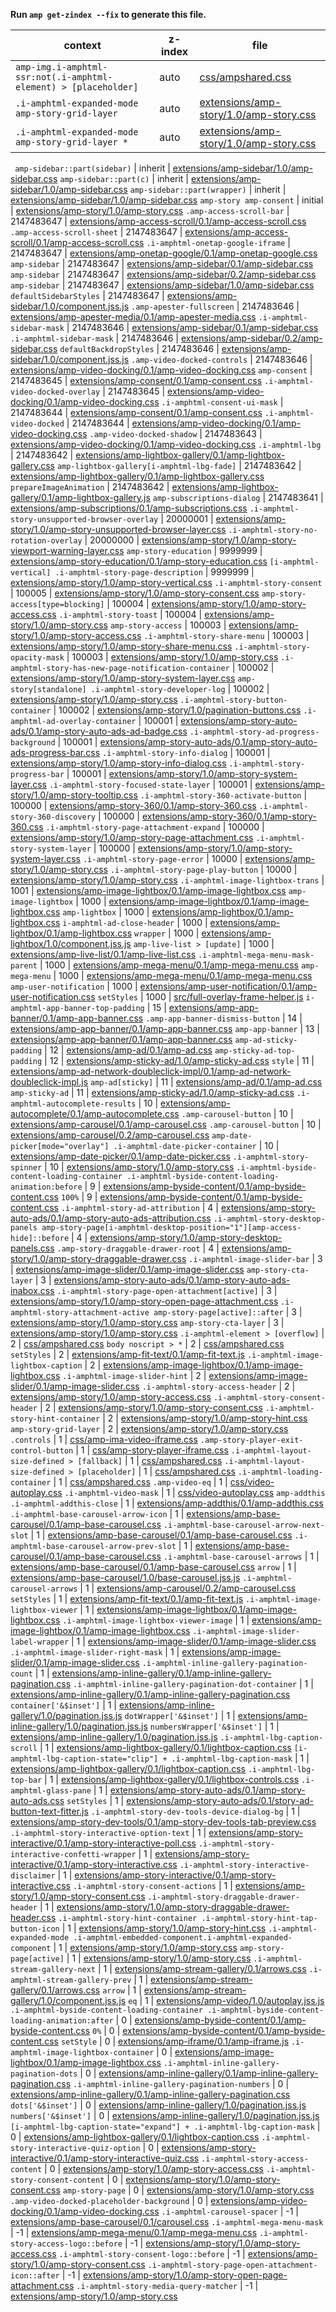 **Run `amp get-zindex --fix` to generate this file.**

<!-- markdown-link-check-disable -->

| context                                                         | z-index | file                                                                              |
| --------------------------------------------------------------- | ------- | --------------------------------------------------------------------------------- |
| `amp-img.i-amphtml-ssr:not(.i-amphtml-element) > [placeholder]` | auto    | [css/ampshared.css](/css/ampshared.css)                                           |
| `.i-amphtml-expanded-mode amp-story-grid-layer`                 | auto    | [extensions/amp-story/1.0/amp-story.css](/extensions/amp-story/1.0/amp-story.css) |
| `.i-amphtml-expanded-mode amp-story-grid-layer *`               | auto    | [extensions/amp-story/1.0/amp-story.css](/extensions/amp-story/1.0/amp-story.css) |

` amp-sidebar::part(sidebar)` | inherit | [extensions/amp-sidebar/1.0/amp-sidebar.css](/extensions/amp-sidebar/1.0/amp-sidebar.css)
`amp-sidebar::part(c)` | inherit | [extensions/amp-sidebar/1.0/amp-sidebar.css](/extensions/amp-sidebar/1.0/amp-sidebar.css)
`amp-sidebar::part(wrapper)` | inherit | [extensions/amp-sidebar/1.0/amp-sidebar.css](/extensions/amp-sidebar/1.0/amp-sidebar.css)
`amp-story amp-consent` | initial | [extensions/amp-story/1.0/amp-story.css](/extensions/amp-story/1.0/amp-story.css)
`.amp-access-scroll-bar` | 2147483647 | [extensions/amp-access-scroll/0.1/amp-access-scroll.css](/extensions/amp-access-scroll/0.1/amp-access-scroll.css)
`.amp-access-scroll-sheet` | 2147483647 | [extensions/amp-access-scroll/0.1/amp-access-scroll.css](/extensions/amp-access-scroll/0.1/amp-access-scroll.css)
`.i-amphtml-onetap-google-iframe` | 2147483647 | [extensions/amp-onetap-google/0.1/amp-onetap-google.css](/extensions/amp-onetap-google/0.1/amp-onetap-google.css)
`amp-sidebar` | 2147483647 | [extensions/amp-sidebar/0.1/amp-sidebar.css](/extensions/amp-sidebar/0.1/amp-sidebar.css)
`amp-sidebar` | 2147483647 | [extensions/amp-sidebar/0.2/amp-sidebar.css](/extensions/amp-sidebar/0.2/amp-sidebar.css)
`amp-sidebar` | 2147483647 | [extensions/amp-sidebar/1.0/amp-sidebar.css](/extensions/amp-sidebar/1.0/amp-sidebar.css)
`defaultSidebarStyles` | 2147483647 | [extensions/amp-sidebar/1.0/component.jss.js](/extensions/amp-sidebar/1.0/component.jss.js)
`.amp-apester-fullscreen` | 2147483646 | [extensions/amp-apester-media/0.1/amp-apester-media.css](/extensions/amp-apester-media/0.1/amp-apester-media.css)
`.i-amphtml-sidebar-mask` | 2147483646 | [extensions/amp-sidebar/0.1/amp-sidebar.css](/extensions/amp-sidebar/0.1/amp-sidebar.css)
`.i-amphtml-sidebar-mask` | 2147483646 | [extensions/amp-sidebar/0.2/amp-sidebar.css](/extensions/amp-sidebar/0.2/amp-sidebar.css)
`defaultBackdropStyles` | 2147483646 | [extensions/amp-sidebar/1.0/component.jss.js](/extensions/amp-sidebar/1.0/component.jss.js)
`.amp-video-docked-controls` | 2147483646 | [extensions/amp-video-docking/0.1/amp-video-docking.css](/extensions/amp-video-docking/0.1/amp-video-docking.css)
`amp-consent` | 2147483645 | [extensions/amp-consent/0.1/amp-consent.css](/extensions/amp-consent/0.1/amp-consent.css)
`.i-amphtml-video-docked-overlay` | 2147483645 | [extensions/amp-video-docking/0.1/amp-video-docking.css](/extensions/amp-video-docking/0.1/amp-video-docking.css)
`.i-amphtml-consent-ui-mask` | 2147483644 | [extensions/amp-consent/0.1/amp-consent.css](/extensions/amp-consent/0.1/amp-consent.css)
`.i-amphtml-video-docked` | 2147483644 | [extensions/amp-video-docking/0.1/amp-video-docking.css](/extensions/amp-video-docking/0.1/amp-video-docking.css)
`.amp-video-docked-shadow` | 2147483643 | [extensions/amp-video-docking/0.1/amp-video-docking.css](/extensions/amp-video-docking/0.1/amp-video-docking.css)
`.i-amphtml-lbg` | 2147483642 | [extensions/amp-lightbox-gallery/0.1/amp-lightbox-gallery.css](/extensions/amp-lightbox-gallery/0.1/amp-lightbox-gallery.css)
`amp-lightbox-gallery[i-amphtml-lbg-fade]` | 2147483642 | [extensions/amp-lightbox-gallery/0.1/amp-lightbox-gallery.css](/extensions/amp-lightbox-gallery/0.1/amp-lightbox-gallery.css)
`prepareImageAnimation` | 2147483642 | [extensions/amp-lightbox-gallery/0.1/amp-lightbox-gallery.js](/extensions/amp-lightbox-gallery/0.1/amp-lightbox-gallery.js)
`amp-subscriptions-dialog` | 2147483641 | [extensions/amp-subscriptions/0.1/amp-subscriptions.css](/extensions/amp-subscriptions/0.1/amp-subscriptions.css)
`.i-amphtml-story-unsupported-browser-overlay` | 20000001 | [extensions/amp-story/1.0/amp-story-unsupported-browser-layer.css](/extensions/amp-story/1.0/amp-story-unsupported-browser-layer.css)
`.i-amphtml-story-no-rotation-overlay` | 20000000 | [extensions/amp-story/1.0/amp-story-viewport-warning-layer.css](/extensions/amp-story/1.0/amp-story-viewport-warning-layer.css)
`amp-story-education` | 9999999 | [extensions/amp-story-education/0.1/amp-story-education.css](/extensions/amp-story-education/0.1/amp-story-education.css)
`[i-amphtml-vertical] .i-amphtml-story-page-description` | 9999999 | [extensions/amp-story/1.0/amp-story-vertical.css](/extensions/amp-story/1.0/amp-story-vertical.css)
`.i-amphtml-story-consent` | 100005 | [extensions/amp-story/1.0/amp-story-consent.css](/extensions/amp-story/1.0/amp-story-consent.css)
`amp-story-access[type=blocking]` | 100004 | [extensions/amp-story/1.0/amp-story-access.css](/extensions/amp-story/1.0/amp-story-access.css)
`.i-amphtml-story-toast` | 100004 | [extensions/amp-story/1.0/amp-story.css](/extensions/amp-story/1.0/amp-story.css)
`amp-story-access` | 100003 | [extensions/amp-story/1.0/amp-story-access.css](/extensions/amp-story/1.0/amp-story-access.css)
`.i-amphtml-story-share-menu` | 100003 | [extensions/amp-story/1.0/amp-story-share-menu.css](/extensions/amp-story/1.0/amp-story-share-menu.css)
`.i-amphtml-story-opacity-mask` | 100003 | [extensions/amp-story/1.0/amp-story.css](/extensions/amp-story/1.0/amp-story.css)
`.i-amphtml-story-has-new-page-notification-container` | 100002 | [extensions/amp-story/1.0/amp-story-system-layer.css](/extensions/amp-story/1.0/amp-story-system-layer.css)
`amp-story[standalone] .i-amphtml-story-developer-log` | 100002 | [extensions/amp-story/1.0/amp-story.css](/extensions/amp-story/1.0/amp-story.css)
`.i-amphtml-story-button-container` | 100002 | [extensions/amp-story/1.0/pagination-buttons.css](/extensions/amp-story/1.0/pagination-buttons.css)
`.i-amphtml-ad-overlay-container` | 100001 | [extensions/amp-story-auto-ads/0.1/amp-story-auto-ads-ad-badge.css](/extensions/amp-story-auto-ads/0.1/amp-story-auto-ads-ad-badge.css)
`.i-amphtml-story-ad-progress-background` | 100001 | [extensions/amp-story-auto-ads/0.1/amp-story-auto-ads-progress-bar.css](/extensions/amp-story-auto-ads/0.1/amp-story-auto-ads-progress-bar.css)
`.i-amphtml-story-info-dialog` | 100001 | [extensions/amp-story/1.0/amp-story-info-dialog.css](/extensions/amp-story/1.0/amp-story-info-dialog.css)
`.i-amphtml-story-progress-bar` | 100001 | [extensions/amp-story/1.0/amp-story-system-layer.css](/extensions/amp-story/1.0/amp-story-system-layer.css)
`.i-amphtml-story-focused-state-layer` | 100001 | [extensions/amp-story/1.0/amp-story-tooltip.css](/extensions/amp-story/1.0/amp-story-tooltip.css)
`.i-amphtml-story-360-activate-button` | 100000 | [extensions/amp-story-360/0.1/amp-story-360.css](/extensions/amp-story-360/0.1/amp-story-360.css)
`.i-amphtml-story-360-discovery` | 100000 | [extensions/amp-story-360/0.1/amp-story-360.css](/extensions/amp-story-360/0.1/amp-story-360.css)
`.i-amphtml-story-page-attachment-expand` | 100000 | [extensions/amp-story/1.0/amp-story-page-attachment.css](/extensions/amp-story/1.0/amp-story-page-attachment.css)
`.i-amphtml-story-system-layer` | 100000 | [extensions/amp-story/1.0/amp-story-system-layer.css](/extensions/amp-story/1.0/amp-story-system-layer.css)
`.i-amphtml-story-page-error` | 10000 | [extensions/amp-story/1.0/amp-story.css](/extensions/amp-story/1.0/amp-story.css)
`.i-amphtml-story-page-play-button` | 10000 | [extensions/amp-story/1.0/amp-story.css](/extensions/amp-story/1.0/amp-story.css)
`.i-amphtml-image-lightbox-trans` | 1001 | [extensions/amp-image-lightbox/0.1/amp-image-lightbox.css](/extensions/amp-image-lightbox/0.1/amp-image-lightbox.css)
`amp-image-lightbox` | 1000 | [extensions/amp-image-lightbox/0.1/amp-image-lightbox.css](/extensions/amp-image-lightbox/0.1/amp-image-lightbox.css)
`amp-lightbox` | 1000 | [extensions/amp-lightbox/0.1/amp-lightbox.css](/extensions/amp-lightbox/0.1/amp-lightbox.css)
`i-amphtml-ad-close-header` | 1000 | [extensions/amp-lightbox/0.1/amp-lightbox.css](/extensions/amp-lightbox/0.1/amp-lightbox.css)
`wrapper` | 1000 | [extensions/amp-lightbox/1.0/component.jss.js](/extensions/amp-lightbox/1.0/component.jss.js)
`amp-live-list > [update]` | 1000 | [extensions/amp-live-list/0.1/amp-live-list.css](/extensions/amp-live-list/0.1/amp-live-list.css)
`.i-amphtml-mega-menu-mask-parent` | 1000 | [extensions/amp-mega-menu/0.1/amp-mega-menu.css](/extensions/amp-mega-menu/0.1/amp-mega-menu.css)
`amp-mega-menu` | 1000 | [extensions/amp-mega-menu/0.1/amp-mega-menu.css](/extensions/amp-mega-menu/0.1/amp-mega-menu.css)
`amp-user-notification` | 1000 | [extensions/amp-user-notification/0.1/amp-user-notification.css](/extensions/amp-user-notification/0.1/amp-user-notification.css)
`setStyles` | 1000 | [src/full-overlay-frame-helper.js](/src/full-overlay-frame-helper.js)
`i-amphtml-app-banner-top-padding` | 15 | [extensions/amp-app-banner/0.1/amp-app-banner.css](/extensions/amp-app-banner/0.1/amp-app-banner.css)
`.amp-app-banner-dismiss-button` | 14 | [extensions/amp-app-banner/0.1/amp-app-banner.css](/extensions/amp-app-banner/0.1/amp-app-banner.css)
`amp-app-banner` | 13 | [extensions/amp-app-banner/0.1/amp-app-banner.css](/extensions/amp-app-banner/0.1/amp-app-banner.css)
`amp-ad-sticky-padding` | 12 | [extensions/amp-ad/0.1/amp-ad.css](/extensions/amp-ad/0.1/amp-ad.css)
`amp-sticky-ad-top-padding` | 12 | [extensions/amp-sticky-ad/1.0/amp-sticky-ad.css](/extensions/amp-sticky-ad/1.0/amp-sticky-ad.css)
`style` | 11 | [extensions/amp-ad-network-doubleclick-impl/0.1/amp-ad-network-doubleclick-impl.js](/extensions/amp-ad-network-doubleclick-impl/0.1/amp-ad-network-doubleclick-impl.js)
`amp-ad[sticky]` | 11 | [extensions/amp-ad/0.1/amp-ad.css](/extensions/amp-ad/0.1/amp-ad.css)
`amp-sticky-ad` | 11 | [extensions/amp-sticky-ad/1.0/amp-sticky-ad.css](/extensions/amp-sticky-ad/1.0/amp-sticky-ad.css)
`.i-amphtml-autocomplete-results` | 10 | [extensions/amp-autocomplete/0.1/amp-autocomplete.css](/extensions/amp-autocomplete/0.1/amp-autocomplete.css)
`.amp-carousel-button` | 10 | [extensions/amp-carousel/0.1/amp-carousel.css](/extensions/amp-carousel/0.1/amp-carousel.css)
`.amp-carousel-button` | 10 | [extensions/amp-carousel/0.2/amp-carousel.css](/extensions/amp-carousel/0.2/amp-carousel.css)
`amp-date-picker[mode="overlay"] .i-amphtml-date-picker-container` | 10 | [extensions/amp-date-picker/0.1/amp-date-picker.css](/extensions/amp-date-picker/0.1/amp-date-picker.css)
`.i-amphtml-story-spinner` | 10 | [extensions/amp-story/1.0/amp-story.css](/extensions/amp-story/1.0/amp-story.css)
`.i-amphtml-byside-content-loading-container .i-amphtml-byside-content-loading-animation:before` | 9 | [extensions/amp-byside-content/0.1/amp-byside-content.css](/extensions/amp-byside-content/0.1/amp-byside-content.css)
`100%` | 9 | [extensions/amp-byside-content/0.1/amp-byside-content.css](/extensions/amp-byside-content/0.1/amp-byside-content.css)
`.i-amphtml-story-ad-attribution` | 4 | [extensions/amp-story-auto-ads/0.1/amp-story-auto-ads-attribution.css](/extensions/amp-story-auto-ads/0.1/amp-story-auto-ads-attribution.css)
`.i-amphtml-story-desktop-panels amp-story-page[i-amphtml-desktop-position="1"][amp-access-hide]::before` | 4 | [extensions/amp-story/1.0/amp-story-desktop-panels.css](/extensions/amp-story/1.0/amp-story-desktop-panels.css)
`.amp-story-draggable-drawer-root` | 4 | [extensions/amp-story/1.0/amp-story-draggable-drawer.css](/extensions/amp-story/1.0/amp-story-draggable-drawer.css)
`.i-amphtml-image-slider-bar` | 3 | [extensions/amp-image-slider/0.1/amp-image-slider.css](/extensions/amp-image-slider/0.1/amp-image-slider.css)
`amp-story-cta-layer` | 3 | [extensions/amp-story-auto-ads/0.1/amp-story-auto-ads-inabox.css](/extensions/amp-story-auto-ads/0.1/amp-story-auto-ads-inabox.css)
`.i-amphtml-story-page-open-attachment[active]` | 3 | [extensions/amp-story/1.0/amp-story-open-page-attachment.css](/extensions/amp-story/1.0/amp-story-open-page-attachment.css)
`.i-amphtml-story-attachment-active amp-story-page[active]::after` | 3 | [extensions/amp-story/1.0/amp-story.css](/extensions/amp-story/1.0/amp-story.css)
`amp-story-cta-layer` | 3 | [extensions/amp-story/1.0/amp-story.css](/extensions/amp-story/1.0/amp-story.css)
`.i-amphtml-element > [overflow]` | 2 | [css/ampshared.css](/css/ampshared.css)
`body noscript > *` | 2 | [css/ampshared.css](/css/ampshared.css)
`setStyles` | 2 | [extensions/amp-fit-text/0.1/amp-fit-text.js](/extensions/amp-fit-text/0.1/amp-fit-text.js)
`.i-amphtml-image-lightbox-caption` | 2 | [extensions/amp-image-lightbox/0.1/amp-image-lightbox.css](/extensions/amp-image-lightbox/0.1/amp-image-lightbox.css)
`.i-amphtml-image-slider-hint` | 2 | [extensions/amp-image-slider/0.1/amp-image-slider.css](/extensions/amp-image-slider/0.1/amp-image-slider.css)
`.i-amphtml-story-access-header` | 2 | [extensions/amp-story/1.0/amp-story-access.css](/extensions/amp-story/1.0/amp-story-access.css)
`.i-amphtml-story-consent-header` | 2 | [extensions/amp-story/1.0/amp-story-consent.css](/extensions/amp-story/1.0/amp-story-consent.css)
`.i-amphtml-story-hint-container` | 2 | [extensions/amp-story/1.0/amp-story-hint.css](/extensions/amp-story/1.0/amp-story-hint.css)
`amp-story-grid-layer` | 2 | [extensions/amp-story/1.0/amp-story.css](/extensions/amp-story/1.0/amp-story.css)
`.controls` | 1 | [css/amp-ima-video-iframe.css](/css/amp-ima-video-iframe.css)
`.amp-story-player-exit-control-button` | 1 | [css/amp-story-player-iframe.css](/css/amp-story-player-iframe.css)
`.i-amphtml-layout-size-defined > [fallback]` | 1 | [css/ampshared.css](/css/ampshared.css)
`.i-amphtml-layout-size-defined > [placeholder]` | 1 | [css/ampshared.css](/css/ampshared.css)
`.i-amphtml-loading-container` | 1 | [css/ampshared.css](/css/ampshared.css)
`.amp-video-eq` | 1 | [css/video-autoplay.css](/css/video-autoplay.css)
`.i-amphtml-video-mask` | 1 | [css/video-autoplay.css](/css/video-autoplay.css)
`amp-addthis .i-amphtml-addthis-close` | 1 | [extensions/amp-addthis/0.1/amp-addthis.css](/extensions/amp-addthis/0.1/amp-addthis.css)
`.i-amphtml-base-carousel-arrow-icon` | 1 | [extensions/amp-base-carousel/0.1/amp-base-carousel.css](/extensions/amp-base-carousel/0.1/amp-base-carousel.css)
`.i-amphtml-base-carousel-arrow-next-slot` | 1 | [extensions/amp-base-carousel/0.1/amp-base-carousel.css](/extensions/amp-base-carousel/0.1/amp-base-carousel.css)
`.i-amphtml-base-carousel-arrow-prev-slot` | 1 | [extensions/amp-base-carousel/0.1/amp-base-carousel.css](/extensions/amp-base-carousel/0.1/amp-base-carousel.css)
`.i-amphtml-base-carousel-arrows` | 1 | [extensions/amp-base-carousel/0.1/amp-base-carousel.css](/extensions/amp-base-carousel/0.1/amp-base-carousel.css)
`arrow` | 1 | [extensions/amp-base-carousel/1.0/base-carousel.jss.js](/extensions/amp-base-carousel/1.0/base-carousel.jss.js)
`.i-amphtml-carousel-arrows` | 1 | [extensions/amp-carousel/0.2/amp-carousel.css](/extensions/amp-carousel/0.2/amp-carousel.css)
`setStyles` | 1 | [extensions/amp-fit-text/0.1/amp-fit-text.js](/extensions/amp-fit-text/0.1/amp-fit-text.js)
`.i-amphtml-image-lightbox-viewer` | 1 | [extensions/amp-image-lightbox/0.1/amp-image-lightbox.css](/extensions/amp-image-lightbox/0.1/amp-image-lightbox.css)
`.i-amphtml-image-lightbox-viewer-image` | 1 | [extensions/amp-image-lightbox/0.1/amp-image-lightbox.css](/extensions/amp-image-lightbox/0.1/amp-image-lightbox.css)
`.i-amphtml-image-slider-label-wrapper` | 1 | [extensions/amp-image-slider/0.1/amp-image-slider.css](/extensions/amp-image-slider/0.1/amp-image-slider.css)
`.i-amphtml-image-slider-right-mask` | 1 | [extensions/amp-image-slider/0.1/amp-image-slider.css](/extensions/amp-image-slider/0.1/amp-image-slider.css)
`.i-amphtml-inline-gallery-pagination-count` | 1 | [extensions/amp-inline-gallery/0.1/amp-inline-gallery-pagination.css](/extensions/amp-inline-gallery/0.1/amp-inline-gallery-pagination.css)
`.i-amphtml-inline-gallery-pagination-dot-container` | 1 | [extensions/amp-inline-gallery/0.1/amp-inline-gallery-pagination.css](/extensions/amp-inline-gallery/0.1/amp-inline-gallery-pagination.css)
`container['&$inset']` | 1 | [extensions/amp-inline-gallery/1.0/pagination.jss.js](/extensions/amp-inline-gallery/1.0/pagination.jss.js)
`dotWrapper['&$inset']` | 1 | [extensions/amp-inline-gallery/1.0/pagination.jss.js](/extensions/amp-inline-gallery/1.0/pagination.jss.js)
`numbersWrapper['&$inset']` | 1 | [extensions/amp-inline-gallery/1.0/pagination.jss.js](/extensions/amp-inline-gallery/1.0/pagination.jss.js)
`.i-amphtml-lbg-caption-scroll` | 1 | [extensions/amp-lightbox-gallery/0.1/lightbox-caption.css](/extensions/amp-lightbox-gallery/0.1/lightbox-caption.css)
`[i-amphtml-lbg-caption-state="clip"] + .i-amphtml-lbg-caption-mask` | 1 | [extensions/amp-lightbox-gallery/0.1/lightbox-caption.css](/extensions/amp-lightbox-gallery/0.1/lightbox-caption.css)
`.i-amphtml-lbg-top-bar` | 1 | [extensions/amp-lightbox-gallery/0.1/lightbox-controls.css](/extensions/amp-lightbox-gallery/0.1/lightbox-controls.css)
`.i-amphtml-glass-pane` | 1 | [extensions/amp-story-auto-ads/0.1/amp-story-auto-ads.css](/extensions/amp-story-auto-ads/0.1/amp-story-auto-ads.css)
`setStyles` | 1 | [extensions/amp-story-auto-ads/0.1/story-ad-button-text-fitter.js](/extensions/amp-story-auto-ads/0.1/story-ad-button-text-fitter.js)
`.i-amphtml-story-dev-tools-device-dialog-bg` | 1 | [extensions/amp-story-dev-tools/0.1/amp-story-dev-tools-tab-preview.css](/extensions/amp-story-dev-tools/0.1/amp-story-dev-tools-tab-preview.css)
`.i-amphtml-story-interactive-option-text` | 1 | [extensions/amp-story-interactive/0.1/amp-story-interactive-poll.css](/extensions/amp-story-interactive/0.1/amp-story-interactive-poll.css)
`.i-amphtml-story-interactive-confetti-wrapper` | 1 | [extensions/amp-story-interactive/0.1/amp-story-interactive.css](/extensions/amp-story-interactive/0.1/amp-story-interactive.css)
`.i-amphtml-story-interactive-disclaimer` | 1 | [extensions/amp-story-interactive/0.1/amp-story-interactive.css](/extensions/amp-story-interactive/0.1/amp-story-interactive.css)
`.i-amphtml-story-consent-actions` | 1 | [extensions/amp-story/1.0/amp-story-consent.css](/extensions/amp-story/1.0/amp-story-consent.css)
`.i-amphtml-story-draggable-drawer-header` | 1 | [extensions/amp-story/1.0/amp-story-draggable-drawer-header.css](/extensions/amp-story/1.0/amp-story-draggable-drawer-header.css)
`.i-amphtml-story-hint-container .i-amphtml-story-hint-tap-button-icon` | 1 | [extensions/amp-story/1.0/amp-story-hint.css](/extensions/amp-story/1.0/amp-story-hint.css)
`.i-amphtml-expanded-mode .i-amphtml-embedded-component.i-amphtml-expanded-component` | 1 | [extensions/amp-story/1.0/amp-story.css](/extensions/amp-story/1.0/amp-story.css)
`amp-story-page[active]` | 1 | [extensions/amp-story/1.0/amp-story.css](/extensions/amp-story/1.0/amp-story.css)
`.i-amphtml-stream-gallery-next` | 1 | [extensions/amp-stream-gallery/0.1/arrows.css](/extensions/amp-stream-gallery/0.1/arrows.css)
`.i-amphtml-stream-gallery-prev` | 1 | [extensions/amp-stream-gallery/0.1/arrows.css](/extensions/amp-stream-gallery/0.1/arrows.css)
`arrow` | 1 | [extensions/amp-stream-gallery/1.0/component.jss.js](/extensions/amp-stream-gallery/1.0/component.jss.js)
`eq` | 1 | [extensions/amp-video/1.0/autoplay.jss.js](/extensions/amp-video/1.0/autoplay.jss.js)
`.i-amphtml-byside-content-loading-container .i-amphtml-byside-content-loading-animation:after` | 0 | [extensions/amp-byside-content/0.1/amp-byside-content.css](/extensions/amp-byside-content/0.1/amp-byside-content.css)
`0%` | 0 | [extensions/amp-byside-content/0.1/amp-byside-content.css](/extensions/amp-byside-content/0.1/amp-byside-content.css)
`setStyle` | 0 | [extensions/amp-iframe/0.1/amp-iframe.js](/extensions/amp-iframe/0.1/amp-iframe.js)
`.i-amphtml-image-lightbox-container` | 0 | [extensions/amp-image-lightbox/0.1/amp-image-lightbox.css](/extensions/amp-image-lightbox/0.1/amp-image-lightbox.css)
`.i-amphtml-inline-gallery-pagination-dots` | 0 | [extensions/amp-inline-gallery/0.1/amp-inline-gallery-pagination.css](/extensions/amp-inline-gallery/0.1/amp-inline-gallery-pagination.css)
`.i-amphtml-inline-gallery-pagination-numbers` | 0 | [extensions/amp-inline-gallery/0.1/amp-inline-gallery-pagination.css](/extensions/amp-inline-gallery/0.1/amp-inline-gallery-pagination.css)
`dots['&$inset']` | 0 | [extensions/amp-inline-gallery/1.0/pagination.jss.js](/extensions/amp-inline-gallery/1.0/pagination.jss.js)
`numbers['&$inset']` | 0 | [extensions/amp-inline-gallery/1.0/pagination.jss.js](/extensions/amp-inline-gallery/1.0/pagination.jss.js)
`[i-amphtml-lbg-caption-state="expand"] + .i-amphtml-lbg-caption-mask` | 0 | [extensions/amp-lightbox-gallery/0.1/lightbox-caption.css](/extensions/amp-lightbox-gallery/0.1/lightbox-caption.css)
`.i-amphtml-story-interactive-quiz-option` | 0 | [extensions/amp-story-interactive/0.1/amp-story-interactive-quiz.css](/extensions/amp-story-interactive/0.1/amp-story-interactive-quiz.css)
`.i-amphtml-story-access-content` | 0 | [extensions/amp-story/1.0/amp-story-access.css](/extensions/amp-story/1.0/amp-story-access.css)
`.i-amphtml-story-consent-content` | 0 | [extensions/amp-story/1.0/amp-story-consent.css](/extensions/amp-story/1.0/amp-story-consent.css)
`amp-story-page` | 0 | [extensions/amp-story/1.0/amp-story.css](/extensions/amp-story/1.0/amp-story.css)
`.amp-video-docked-placeholder-background` | 0 | [extensions/amp-video-docking/0.1/amp-video-docking.css](/extensions/amp-video-docking/0.1/amp-video-docking.css)
`.i-amphtml-carousel-spacer` | -1 | [extensions/amp-base-carousel/0.1/carousel.css](/extensions/amp-base-carousel/0.1/carousel.css)
`.i-amphtml-mega-menu-mask` | -1 | [extensions/amp-mega-menu/0.1/amp-mega-menu.css](/extensions/amp-mega-menu/0.1/amp-mega-menu.css)
`.i-amphtml-story-access-logo::before` | -1 | [extensions/amp-story/1.0/amp-story-access.css](/extensions/amp-story/1.0/amp-story-access.css)
`.i-amphtml-story-consent-logo::before` | -1 | [extensions/amp-story/1.0/amp-story-consent.css](/extensions/amp-story/1.0/amp-story-consent.css)
`.i-amphtml-story-page-open-attachment-icon::after` | -1 | [extensions/amp-story/1.0/amp-story-open-page-attachment.css](/extensions/amp-story/1.0/amp-story-open-page-attachment.css)
`.i-amphtml-story-media-query-matcher` | -1 | [extensions/amp-story/1.0/amp-story.css](/extensions/amp-story/1.0/amp-story.css)
